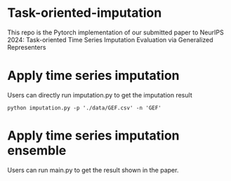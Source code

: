 # Task-oriented-imputation
This repo is the Pytorch implementation of our submitted paper to NeurIPS 2024: Task-oriented Time Series Imputation Evaluation via Generalized Representers

# Apply time series imputation
Users can directly run imputation.py to get the imputation result
~~~
python imputation.py -p './data/GEF.csv' -n 'GEF'
~~~

# Apply time series imputation ensemble
Users can run main.py to get the result shown in the paper.
